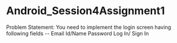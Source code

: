# Android_Session4Assignment1

Problem Statement:
You need to implement the login screen having following fields --
Email Id/Name
Password
Log In/ Sign In
